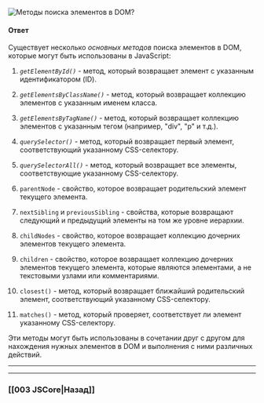 ![Методы поиска элементов в DOM?](https://youtu.be/CjdCxxqObaM?t=678)

#### Ответ

Существует несколько *основных методов* поиска элементов в DOM, которые могут быть использованы в JavaScript:

1. *`getElementById()`* - метод, который возвращает элемент с указанным идентификатором (ID).
    
2. *`getElementsByClassName()`* - метод, который возвращает коллекцию элементов с указанным именем класса.
    
3. *`getElementsByTagName()`* - метод, который возвращает коллекцию элементов с указанным тегом (например, "div", "p" и т.д.).
    
4. *`querySelector()`* - метод, который возвращает первый элемент, соответствующий указанному CSS-селектору.
    
5. *`querySelectorAll()`* - метод, который возвращает все элементы, соответствующие указанному CSS-селектору.
    
6. `parentNode` - свойство, которое возвращает родительский элемент текущего элемента.
    
7. `nextSibling` и `previousSibling` - свойства, которые возвращают следующий и предыдущий элементы на том же уровне иерархии.
    
8. `childNodes` - свойство, которое возвращает коллекцию дочерних элементов текущего элемента.
    
9. `children` - свойство, которое возвращает коллекцию дочерних элементов текущего элемента, которые являются элементами, а не текстовыми узлами или комментариями.
    
10. `closest()` - метод, который возвращает ближайший родительский элемент, соответствующий указанному CSS-селектору.
    
11. `matches()` - метод, который проверяет, соответствует ли элемент указанному CSS-селектору.
    

Эти методы могут быть использованы в сочетании друг с другом для нахождения нужных элементов в DOM и выполнения с ними различных действий.

___

___

### [[003 JSCore|Назад]]
